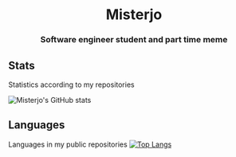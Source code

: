 <h1 align = "center"> Misterjo</h1>
<h3 align = "center">Software engineer student and part time meme</h3>

## Stats
Statistics according to my repositories

![Misterjo's GitHub stats](https://github-readme-stats.vercel.app/api?username=Misterjo&count_private=true&show_icons=true&theme=tokyonight)

## Languages
Languages in my public repositories
[![Top Langs](https://github-readme-stats.vercel.app/api/top-langs/?username=Misterjo&&layout=compact&theme=tokyonight)](#)